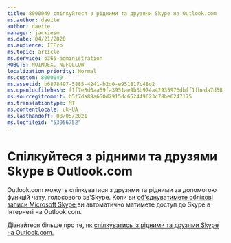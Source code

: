 ```yaml
---
title: 8000049 спілкуйтеся з рідними та друзями Skype на Outlook.com
ms.author: daeite
author: daeite
manager: jackiesm
ms.date: 04/21/2020
ms.audience: ITPro
ms.topic: article
ms.service: o365-administration
ROBOTS: NOINDEX, NOFOLLOW
localization_priority: Normal
ms.custom: 8000049
ms.assetid: b6878497-5885-4241-b2d0-e951817c48d2
ms.openlocfilehash: f1f7e8d0aa59fa3951ae9b3b974a42935976dbff1fbeda7d58fcc52bb39de98a
ms.sourcegitcommit: b5f7da89a650d2915dc652449623c78be6247175
ms.translationtype: MT
ms.contentlocale: uk-UA
ms.lasthandoff: 08/05/2021
ms.locfileid: "53956752"
---
```

# <a name="talk-to-family-and-friends-on-skype-in-outlookcom"></a>Спілкуйтеся з рідними та друзями Skype в Outlook.com

Outlook.com можуть спілкуватися з друзями та рідними за допомогою функцій чату, голосового зв'Skype. Коли ви [об'єднуватимете облікові записи Microsoft Skype,](https://go.microsoft.com/fwlink/p/?linkid=2001101&amp;clcid=0x409)ви автоматично матимете доступ до Skype в Інтернеті на Outlook.com.
  
Дізнайтеся більше про те, як [спілкуватись із рідними та друзями Skype на Outlook.com.](https://go.microsoft.com/fwlink/p/?linkid=2001407&amp;clcid=0x409)
  

